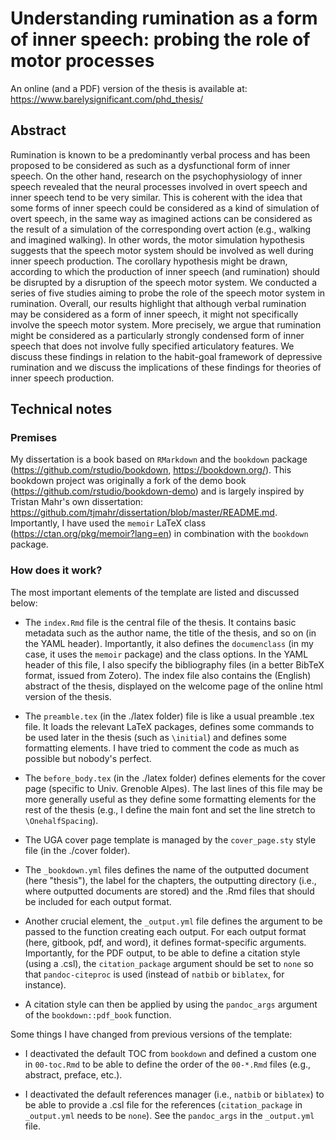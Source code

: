 # Understanding rumination as a form of inner speech: probing the role of motor processes

An online (and a PDF) version of the thesis is available at: https://www.barelysignificant.com/phd_thesis/

## Abstract

Rumination is known to be a predominantly verbal process and has been proposed to be considered as such as a dysfunctional form of inner speech. On the other hand, research on the psychophysiology of inner speech revealed that the neural processes involved in overt speech and inner speech tend to be very similar. This is coherent with the idea that some forms of inner speech could be considered as a kind of simulation of overt speech, in the same way as imagined actions can be considered as the result of a simulation of the corresponding overt action (e.g., walking and imagined walking). In other words, the motor simulation hypothesis suggests that the speech motor system should be involved as well during inner speech production. The corollary hypothesis might be drawn, according to which the production of inner speech (and rumination) should be disrupted by a disruption of the speech motor system. We conducted a series of five studies aiming to probe the role of the speech motor system in rumination. Overall, our results highlight that although verbal rumination may be considered as a form of inner speech, it might not specifically involve the speech motor system. More precisely, we argue that rumination might be considered as a particularly strongly condensed form of inner speech that does not involve fully specified articulatory features. We discuss these findings in relation to the habit-goal framework of depressive rumination and we discuss the implications of these findings for theories of inner speech production.

<!--

Rumination is known to be a predominantly verbal process and has been proposed to be considered as such as a dysfunctional form of inner speech. On the other hand, research on the psychophysiology of inner speech revealed that the neural processes involved in overt speech and inner speech tend to be very similar. This is coherent with the idea that some forms of inner speech could be considered as a kind of simulation of overt speech, in the same way as imagined actions can be considered as the result of a simulation of the corresponding overt action (e.g., walking and imagined walking). In other words, the motor simulation hypothesis suggests that the speech motor system should be involved as well during inner speech production. The corollary hypothesis might be drawn, according to which the production of inner speech (and rumination) should be disrupted by a disruption of the speech motor system.

We conducted a series of five studies aiming to probe the role of the speech motor system in rumination. In Study 1, we used surface electromyography to examine the involvement of the speech motor system during induced rumination. We observed that induced rumination was associated with increased facial (lips and forehead) muscular activity as compared to rest. Moreover, an orofacial relaxation was more efficient in decreasing self-reported state rumination than a non-orofacial relaxation. These results taken together suggest that rumination might be considered as a form of inner speech recruiting the speech motor system. In Study 2, we induced rumination in either a verbal or a non-verbal modality to compare their electromyographic correlates. Our results shown that i) the induction of rumination in different modalities was not successful but that ii) comparing (a posteriori) groups of verbal versus non-verbal ruminators did not reveal differences in their electromyographic correlates. Moreover, a comparison of an orofacial relaxation to a non-orofacial relaxation (as in the first study) revealed an opposite pattern of results to those of Study 1. In Study 3, we compared the electromyographic correlates of both overt speech and inner speech production of two classes of nonwords. An automatic classification approach was undertaken to discriminate these signals according to the class of nonword to be uttered. Although this approach lead to reasonable accuracy rates during overt speech production, it failed to discriminate inner speech content based on surface electromyography signals. In Study 4, we used articulatory suppression to test the involvement of the speech motor system during rumination. Self-reported levels of state rumination showed a decrease after both motor activities (silent mouthing vs. finger-tapping), with only a slightly stronger decrease after the articulatory suppression than the control task. Importantly, the rumination level decrease was not moderated by the modality (verbal vs. non-verbal) of the ruminative thoughts. In Study 5, we induced either rumination or a more constructive form of repetitive thinking (problem-solving). We compared the effects of articulatory suppression to a control induction on self-reported state rumination and state affects following each thinking-style induction. Preliminary results suggest no stronger effect of articulatory suppression (chewing) in reducing self-reported state rumination as compared to finger-tapping.

Overall, these results highlight that although verbal rumination may be considered as a form of inner speech, it might not specifically involve the speech motor system. More precisely, we argue that rumination might be considered as a particularly strongly condensed form of inner speech that does not involve fully specified articulatory features. We discuss these findings in relation to the habit-goal framework of depressive rumination and we discuss the implications of these findings for theories of inner speech production.

-->

## Technical notes

### Premises

My dissertation is a book based on `RMarkdown` and the `bookdown` package
(<https://github.com/rstudio/bookdown>, <https://bookdown.org/>). This bookdown project was originally a fork of the demo book
(<https://github.com/rstudio/bookdown-demo>) and is largely inspired by Tristan Mahr's own dissertation: <https://github.com/tjmahr/dissertation/blob/master/README.md>. Importantly, I have used the `memoir` LaTeX class (https://ctan.org/pkg/memoir?lang=en) in combination with the `bookdown` package.

### How does it work?

The most important elements of the template are listed and discussed below:

* The `index.Rmd` file is the central file of the thesis. It contains basic metadata such as the author name, the title of the thesis, and so on (in the YAML header). Importantly, it also defines the `documenclass` (in my case, it uses the `memoir` package) and the class options. In the YAML header of this file, I also specify the bibliography files (in a better BibTeX format, issued from Zotero). The index file also contains the (English) abstract of the thesis, displayed on the welcome page of the online html version of the thesis.

* The `preamble.tex` (in the ./latex folder) file is like a usual preamble .tex file. It loads the relevant LaTeX packages, defines some commands to be used later in the thesis (such as `\initial`) and defines some formatting elements. I have tried to comment the code as much as possible but nobody's perfect.

* The `before_body.tex` (in the ./latex folder) defines elements for the cover page (specific to Univ. Grenoble Alpes). The last lines of this file may be more generally useful as they define some formatting elements for the rest of the thesis (e.g., I define the main font and set the line stretch to `\OnehalfSpacing`).

* The UGA cover page template is managed by the `cover_page.sty` style file (in the ./cover folder).

* The `_bookdown.yml` files defines the name of the outputted document (here "thesis"), the label for the chapters, the outputting directory (i.e., where outputted documents are stored) and the .Rmd files that should be included for each output format.

* Another crucial element, the `_output.yml` file defines the argument to be passed to the function creating each output. For each output format (here, gitbook, pdf, and word), it defines format-specific arguments. Importantly, for the PDF output, to be able to define a citation style (using a .csl), the `citation_package` argument should be set to `none` so that `pandoc-citeproc` is used (instead of `natbib` or `biblatex`, for instance).

* A citation style can then be applied by using the `pandoc_args` argument of the `bookdown::pdf_book` function.

Some things I have changed from previous versions of the template:

* I deactivated the default TOC from `bookdown` and defined a custom one in `00-toc.Rmd` to be able to define the order of the `00-*.Rmd` files (e.g., abstract, preface, etc.).

* I deactivated the default references manager (i.e., `natbib` or `biblatex`) to be able to provide a .csl file for the references (`citation_package` in `_output.yml` needs to be `none`). See the `pandoc_args` in the `_output.yml` file.
